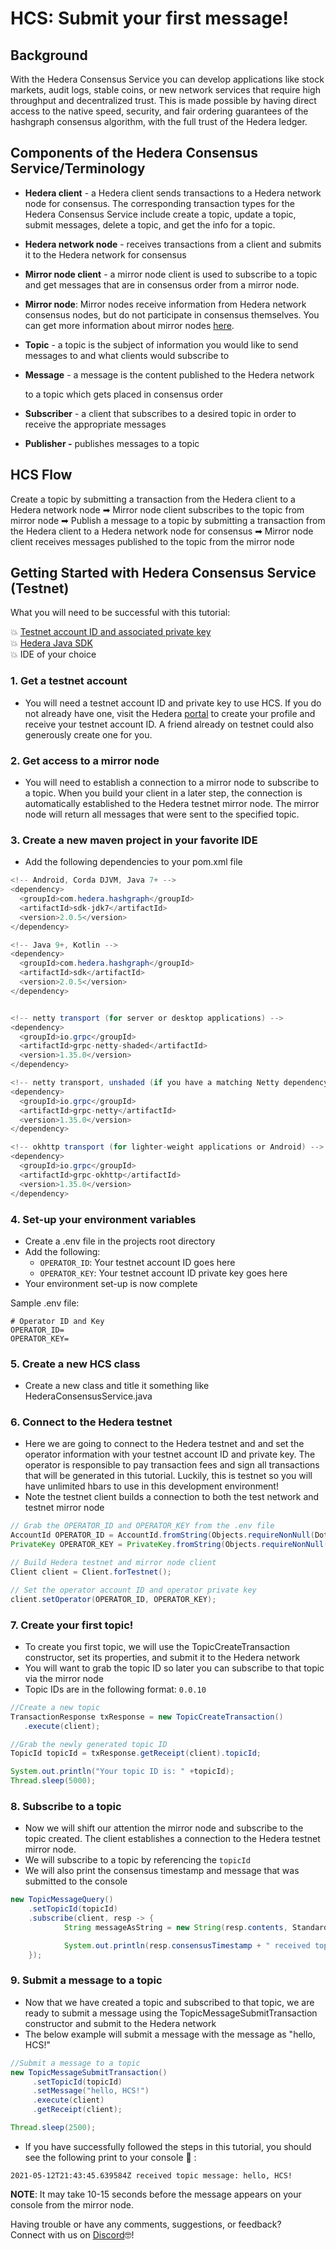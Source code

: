 # HCS: Submit your first message!

## Background

With the Hedera Consensus Service you can develop applications like stock markets, audit logs, stable coins, or new network services that require high throughput and decentralized trust. This is made possible by having direct access to the native speed, security, and fair ordering guarantees of the hashgraph consensus algorithm, with the full trust of the Hedera ledger.

## Components of the Hedera Consensus Service/Terminology

* **Hedera client** - a Hedera client sends transactions to a Hedera network node for consensus. The corresponding transaction types for the Hedera Consensus Service include create a topic, update a topic, submit messages, delete a topic, and get the info for a topic. 
* **Hedera network node** - receives transactions from a client and submits it to the Hedera network for consensus
* **Mirror node client** - a mirror node client is used to subscribe to a topic and get messages that are in consensus order from a mirror node. 
* **Mirror node**: Mirror nodes receive information from Hedera network consensus nodes, but do not participate in consensus themselves. You can get more information about mirror nodes [here](https://docs.hedera.com/guides/core-concepts/mirror-nodes).
* **Topic** - a topic is the subject of information you would like to send messages to and what clients would subscribe to
* **Message** - a message is the content published to the Hedera network

  to a topic which gets placed in consensus order

* **Subscriber** - a client that subscribes to a desired topic in order to receive the appropriate messages
* **Publisher -** publishes messages to a topic 

## HCS Flow

Create a topic by submitting a transaction from the Hedera client to a Hedera network node ➡ Mirror node client subscribes to the topic from mirror node ➡ Publish a message to a topic by submitting a transaction from the Hedera client to a Hedera network node for consensus ➡ Mirror node client receives messages published to the topic from the mirror node

## Getting Started with Hedera Consensus Service \(Testnet\)

What you will need to be successful with this tutorial:

💥 [Testnet account ID and associated private key](https://portal.hedera.com/register)  
💥 [Hedera Java SDK](https://github.com/hashgraph/hedera-sdk-java)  
💥 IDE of your choice

### 1. Get a testnet account

* You will need a testnet account ID and private key to use HCS. If you do not already have one, visit the Hedera [portal](https://portal.hedera.com/register) to create your profile and receive your testnet account ID. A friend already on testnet could also generously create one for you.

### 2. Get access to a mirror node

* You will need to establish a connection to a mirror node to subscribe to a topic. When you build your client in a later step, the connection is automatically established to the Hedera testnet mirror node. The mirror node will return all messages that were sent to the specified topic.

### 3. Create a new maven project in your favorite IDE

* Add the following dependencies to your pom.xml file

```java
<!-- Android, Corda DJVM, Java 7+ -->
<dependency>
  <groupId>com.hedera.hashgraph</groupId>
  <artifactId>sdk-jdk7</artifactId>
  <version>2.0.5</version>
</dependency>

<!-- Java 9+, Kotlin -->
<dependency>
  <groupId>com.hedera.hashgraph</groupId>
  <artifactId>sdk</artifactId>
  <version>2.0.5</version>
</dependency>


<!-- netty transport (for server or desktop applications) -->
<dependency>
  <groupId>io.grpc</groupId>
  <artifactId>grpc-netty-shaded</artifactId>
  <version>1.35.0</version>
</dependency>

<!-- netty transport, unshaded (if you have a matching Netty dependency already) -->
<dependency>
  <groupId>io.grpc</groupId>
  <artifactId>grpc-netty</artifactId>
  <version>1.35.0</version>
</dependency>

<!-- okhttp transport (for lighter-weight applications or Android) -->
<dependency>
  <groupId>io.grpc</groupId>
  <artifactId>grpc-okhttp</artifactId>
  <version>1.35.0</version>
</dependency>
```

### 4. Set-up your environment variables

* Create a .env file in the projects root directory 
* Add the following:
  * `OPERATOR_ID`: Your testnet account ID goes here 
  * `OPERATOR_KEY`: Your testnet account ID private key goes here
* Your environment set-up is now complete 

Sample .env file:

```text
# Operator ID and Key
OPERATOR_ID=
OPERATOR_KEY=
```

### 5. Create a new HCS class

* Create a new class and title it something like HederaConsensusService.java

### 6. Connect to the Hedera testnet

* Here we are going to connect to the Hedera testnet and and set the operator information with your testnet account ID and private key. The operator is responsible to pay transaction fees and sign all transactions that will be generated in this tutorial. Luckily, this is testnet so you will have unlimited hbars to use in this development environment!
* Note the testnet client builds a connection to both the test network and testnet mirror node

```java
// Grab the OPERATOR_ID and OPERATOR_KEY from the .env file
AccountId OPERATOR_ID = AccountId.fromString(Objects.requireNonNull(Dotenv.load().get("OPERATOR_ID")));
PrivateKey OPERATOR_KEY = PrivateKey.fromString(Objects.requireNonNull(Dotenv.load().get("OPERATOR_KEY")));

// Build Hedera testnet and mirror node client
Client client = Client.forTestnet();

// Set the operator account ID and operator private key
client.setOperator(OPERATOR_ID, OPERATOR_KEY);
```

### 7. Create your first topic!

* To create you first topic, we will use the TopicCreateTransaction constructor, set its properties, and submit it to the Hedera network
* You will want to grab the topic ID so later you can subscribe to that topic via the mirror node
* Topic IDs are in the following format: `0.0.10`

```java
//Create a new topic
TransactionResponse txResponse = new TopicCreateTransaction()
   .execute(client);

//Grab the newly generated topic ID
TopicId topicId = txResponse.getReceipt(client).topicId;

System.out.println("Your topic ID is: " +topicId);
Thread.sleep(5000);
```

### 8. Subscribe to a topic

* Now we will shift our attention the mirror node and subscribe to the topic created. The client establishes a connection to the Hedera testnet mirror node.
* We will subscribe to a topic by referencing the `topicId`
* We will also print the consensus timestamp and message that was submitted to the console

```java
new TopicMessageQuery()
    .setTopicId(topicId)
    .subscribe(client, resp -> {
            String messageAsString = new String(resp.contents, StandardCharsets.UTF_8);

            System.out.println(resp.consensusTimestamp + " received topic message: " + messageAsString);
    });
```

### 9. Submit a message to a topic

* Now that we have created a topic and subscribed to that topic, we are ready to submit a message using the TopicMessageSubmitTransaction constructor and submit to the Hedera network
* The below example will submit a message with the message as "hello, HCS!"

```java
//Submit a message to a topic
new TopicMessageSubmitTransaction()
     .setTopicId(topicId)
     .setMessage("hello, HCS!")
     .execute(client)
     .getReceipt(client);

Thread.sleep(2500);
```

* If you have successfully followed the steps in this tutorial, you should see the following print to your console 🤩 :

`2021-05-12T21:43:45.639584Z received topic message: hello, HCS!`

**NOTE**: It may take 10-15 seconds before the message appears on your console from the mirror node.

Having trouble or have any comments, suggestions, or feedback?  
Connect with us on [Discord](https://discordapp.com/invite/FFb9YFX)🤓!

